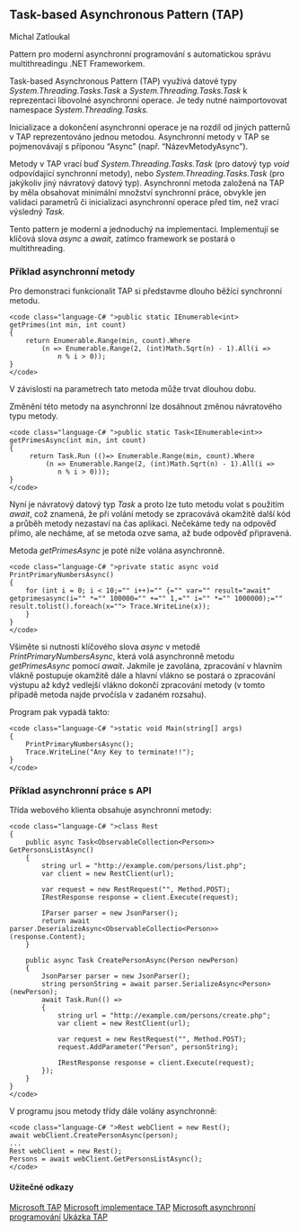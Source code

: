 ## Task-based Asynchronous Pattern (TAP)

Michal Zatloukal

Pattern pro moderní asynchronní programování s automatickou správu multithreadingu .NET Frameworkem.

Task-based Asynchronous Pattern (TAP) využívá datové typy *System.Threading.Tasks.Task* a *System.Threading.Tasks.Task<TResult>* k reprezentaci libovolné asynchronní operace. Je tedy nutné naimportovovat namespace *System.Threading.Tasks.*

Inicializace a dokončení asynchronní operace je na rozdíl od jiných patternů v TAP reprezentováno jednou metodou. Asynchronní metody v TAP se pojmenovávají s příponou “Async” (např. “NázevMetodyAsync”).

Metody v TAP vrací buď *System.Threading.Tasks.Task* (pro datový typ *void* odpovídající synchronní metody), nebo *System.Threading.Tasks.Task<TResult>* (pro jakýkoliv jiný návratový datový typ). Asynchronní metoda založená na TAP by měla obsahovat minimální množství synchronní práce, obvykle jen validaci parametrů či inicializaci asynchronní operace před tím, než vrací výsledný *Task.*

Tento pattern je moderní a jednoduchý na implementaci. Implementují se klíčová slova *async* a *await*, zatímco framework se postará o multithreading.

### Příklad asynchronní metody

Pro demonstraci funkcionalit TAP si představme dlouho běžící synchronní metodu.

    <code class="language-C# ">public static IEnumerable<int> getPrimes(int min, int count)
    {
        return Enumerable.Range(min, count).Where
            (n => Enumerable.Range(2, (int)Math.Sqrt(n) - 1).All(i =>
                n % i > 0));
    }
    </code>

V závislosti na parametrech tato metoda může trvat dlouhou dobu.

Změnění této metody na asynchronní lze dosáhnout změnou návratového typu metody.

    <code class="language-C# ">public static Task<IEnumerable<int>> getPrimesAsync(int min, int count)
    {
         return Task.Run (()=> Enumerable.Range(min, count).Where
             (n => Enumerable.Range(2, (int)Math.Sqrt(n) - 1).All(i =>
                n % i > 0)));
    }
    </code>

Nyní je návratový datový typ *Task<T>* a proto lze tuto metodu volat s použitím *await*, což znamená, že při volání metody se zpracovává okamžitě další kód a průběh metody nezastaví na čas aplikaci. Nečekáme tedy na odpověď přímo, ale necháme, ať se metoda ozve sama, až bude odpověď připravená.

Metoda *getPrimesAsync* je poté níže volána asynchronně.

    <code class="language-C# ">private static async void PrintPrimaryNumbersAsync()
    {
        for (int i = 0; i < 10;="" i++)="" {="" var="" result="await" getprimesasync(i="" *="" 100000="" +="" 1,="" i="" *="" 1000000);="" result.tolist().foreach(x=""> Trace.WriteLine(x));
        }
    }
    </code>

Všiměte si nutnosti klíčového slova *async* v metodě *PrintPrimaryNumbersAsync*, která volá asynchronně metodu *getPrimesAsync* pomocí *await*. Jakmile je zavolána, zpracování v hlavním vlákně postupuje okamžitě dále a hlavní vlákno se postará o zpracování výstupu až když vedlejší vlákno dokončí zpracování metody (v tomto případě metoda najde prvočísla v zadaném rozsahu).

Program pak vypadá takto:

    <code class="language-C# ">static void Main(string[] args)
    {
        PrintPrimaryNumbersAsync();
        Trace.WriteLine("Any Key to terminate!!");
    }
    </code>

### Příklad asynchronní práce s API

Třída webového klienta obsahuje asynchronní metody:

    <code class="language-C# ">class Rest
    {
        public async Task<ObservableCollection<Person>> GetPersonsListAsync()
        {
            string url = "http://example.com/persons/list.php";
            var client = new RestClient(url);

            var request = new RestRequest("", Method.POST);
            IRestResponse response = client.Execute(request);

            IParser parser = new JsonParser();
            return await parser.DeserializeAsync<ObservableCollectio<Person>>(response.Content);
        }

        public async Task CreatePersonAsync(Person newPerson)
        {
            JsonParser parser = new JsonParser();
            string personString = await parser.SerializeAsync<Person>(newPerson);
            await Task.Run(() =>
            {
                string url = "http://example.com/persons/create.php";
                var client = new RestClient(url);

                var request = new RestRequest("", Method.POST);
                request.AddParameter("Person", personString);

                IRestResponse response = client.Execute(request);
            });
        }
    }
    </code>

V programu jsou metody třídy dále volány asynchronně:

    <code class="language-C# ">Rest webClient = new Rest();
    await webClient.CreatePersonAsync(person);
    ...
    Rest webClient = new Rest();
    Persons = await webClient.GetPersonsListAsync();
    </code>

#### Užitečné odkazy

[Microsoft TAP](https://docs.microsoft.com/en-us/dotnet/standard/asynchronous-programming-patterns/task-based-asynchronous-pattern-tap)
[Microsoft implementace TAP](https://docs.microsoft.com/en-us/dotnet/standard/asynchronous-programming-patterns/implementing-the-task-based-asynchronous-pattern)
[Microsoft asynchronní programování](https://docs.microsoft.com/en-us/dotnet/csharp/programming-guide/concepts/async/)
[Ukázka TAP](https://www.codeproject.com/Tips/591586/Asynchronous-Programming-in-Csharp-5-0-using-async)